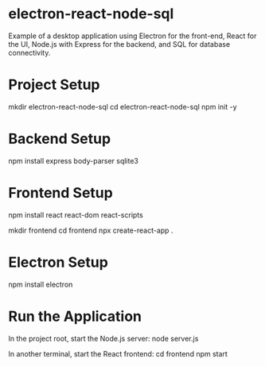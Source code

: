 # electron-react-node-sql
Example of a desktop application using Electron for the front-end, React for the UI, Node.js with Express for the backend, and SQL for database connectivity.

# Project Setup
mkdir electron-react-node-sql
cd electron-react-node-sql
npm init -y

# Backend Setup
npm install express body-parser sqlite3

# Frontend Setup
npm install react react-dom react-scripts

mkdir frontend
cd frontend
npx create-react-app .

# Electron Setup
npm install electron

# Run the Application
In the project root, start the Node.js server:
node server.js

In another terminal, start the React frontend:
cd frontend
npm start
